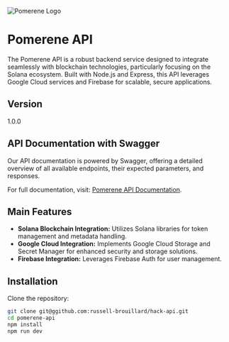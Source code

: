 ![Pomerene Logo](https://www.pomerene.net/white-logo.png)


# Pomerene API

The Pomerene API is a robust backend service designed to integrate seamlessly with blockchain technologies, particularly focusing on the Solana ecosystem. Built with Node.js and Express, this API leverages Google Cloud services and Firebase for scalable, secure applications.

## Version

1.0.0

## API Documentation with Swagger

Our API documentation is powered by Swagger, offering a detailed overview of all available endpoints, their expected parameters, and responses.

For full documentation, visit: [Pomerene API Documentation](https://www.pomerene.net/api/v1/api-docs/).


## Main Features

- **Solana Blockchain Integration:** Utilizes Solana libraries for token management and metadata handling.
- **Google Cloud Integration:** Implements Google Cloud Storage and Secret Manager for enhanced security and storage solutions.
- **Firebase Integration:** Leverages Firebase Auth for user management.


## Installation

Clone the repository:

```bash
git clone git@ggithub.com:russell-brouillard/hack-api.git
cd pomerene-api
npm install
npm run dev
